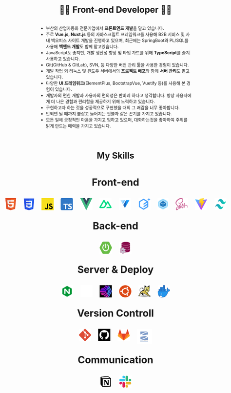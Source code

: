 <br>

<div style="display:flex;justify-content:center">
<h1> 👨‍💻  Front-end Developer 👨‍💻 </h1> 
</div>

- 부산의 산업자동화 전문기업에서 **프론트엔드 개발**을 맡고 있습니다.
- 주로 **Vue.js, Nuxt.js** 등의 자바스크립트 프레임워크를 사용해 B2B 서비스 및 사내 백오피스 사이트 개발을 진행하고 있으며, 최근에는 SpringBoot와 PL/SQL를 사용해 **백엔드 개발**도 함께 맡고있습니다.
- JavaScript도 좋지만, 개발 생산성 향상 및 타입 가드를 위해 **TypeScript**를 즐겨 사용하고 있습니다.
- Git(GitHub & GItLab), SVN, 등 다양한 버전 관리 툴을 사용한 경험이 있습니다.
- 개발 작업 외 리눅스 및 윈도우 서버에서의 **프로젝트 배포**와 함께 **서버 관리**도 맡고 있습니다.
- 다양한 **UI 프레임워크**(ElementPlus, BootstrapVue, Vuetify 등)를 사용해 본 경험이 있습니다.
- 개발자의 편한 개발과 사용자의 편의성은 반비례 하다고 생각합니다. 항상 사용자에게 더 나은 경험과 편리함을 제공하기 위해 노력하고 있습니다.
- 구현하고자 하는 것을 성공적으로 구현했을 때의 그 쾌감을 너무 좋아합니다.
- 안되면 될 때까지 붙잡고 늘어지는 핏불과 같은 끈기를 가지고 있습니다.
- 모든 일에 긍정적인 마음을 가지고 임하고 있으며, 대화하는것을 좋아하여 주위를 밝게 만드는 매력을 가지고 있습니다.

<h1 style="text-align:center;padding-top:2rem;padding-bottom:2rem"> My Skills </h1>

<div style="display:flex;justify-content:center;flex-direction: column;">
<div style="display:flex;justify-content:center;padding-bottom:2rem;font-size:2rem;font-weight:bold">
Front-end
</div>
<div style="display:flex;justify-content:center;">
<img src="./assets/skills/frontend/HTML5.png" style="width:40px;height:40px"/>
&nbsp;&nbsp;&nbsp;&nbsp;&nbsp;&nbsp;
<img src="./assets/skills/frontend/CSS3.png" style="width:40px;height:40px"/>
&nbsp;&nbsp;&nbsp;&nbsp;&nbsp;&nbsp;
<img src="./assets/skills/frontend/JS.png" style="width:40px;height:40px"/>
&nbsp;&nbsp;&nbsp;&nbsp;&nbsp;&nbsp;
<img src="./assets/skills/frontend/TS.png" style="width:40px;height:40px"/>
&nbsp;&nbsp;&nbsp;&nbsp;&nbsp;&nbsp;
<img src="./assets/skills/frontend/VUE.png" style="width:40px;height:40px"/>
&nbsp;&nbsp;&nbsp;&nbsp;&nbsp;&nbsp;
<img src="./assets/skills/frontend/NUXT.png" style="width:40px;height:40px"/>
&nbsp;&nbsp;&nbsp;&nbsp;&nbsp;&nbsp;
<img src="./assets/skills/frontend/Vuetify.png" style="width:40px;height:40px"/>
&nbsp;&nbsp;&nbsp;&nbsp;&nbsp;&nbsp;
<img src="./assets/skills/frontend/ElementPlus.png" style="width:40px;height:40px"/>
&nbsp;&nbsp;&nbsp;&nbsp;&nbsp;&nbsp;
<img src="./assets/skills/frontend/Webpack.png" style="width:40px;height:40px"/>
&nbsp;&nbsp;&nbsp;&nbsp;&nbsp;&nbsp;
<img src="./assets/skills/frontend/Sass.png" style="width:40px;height:40px"/>
&nbsp;&nbsp;&nbsp;&nbsp;&nbsp;&nbsp;
<img src="./assets/skills/frontend/Vite.png" style="width:40px;height:40px"/>
&nbsp;&nbsp;&nbsp;&nbsp;&nbsp;&nbsp;
<img src="./assets/skills/frontend/Tailwind.png" style="width:40px;height:40px"/>
</div>
</div>

<div style="display:flex;justify-content:center;flex-direction: column;padding-top:2rem">
<div style="display:flex;justify-content:center;padding-bottom:2rem;font-size:2rem;font-weight:bold">
Back-end
</div>
<div style="display:flex;justify-content:center;">
<img src="./assets/skills/backend/SpringBoot.png" style="width:40px;height:40px"/>
&nbsp;&nbsp;&nbsp;&nbsp;&nbsp;&nbsp;
<img src="./assets/skills/backend/PLSQL.png" style="width:40px;height:40px"/>
</div>
</div>

<div style="display:flex;justify-content:center;flex-direction: column;padding-top:2rem">
<div style="display:flex;justify-content:center;padding-bottom:2rem;font-size:2rem;font-weight:bold">
Server & Deploy
</div>
<div style="display:flex;justify-content:center;">
<img src="./assets/skills/server&deploy/Nginx.png" style="width:40px;height:40px"/>
&nbsp;&nbsp;&nbsp;&nbsp;&nbsp;&nbsp;
<img src="./assets/skills/server&deploy/Vercel.png" style="width:40px;height:40px"/>
&nbsp;&nbsp;&nbsp;&nbsp;&nbsp;&nbsp;
<img src="./assets/skills/server&deploy/PM2.png" style="width:40px;height:40px"/>
&nbsp;&nbsp;&nbsp;&nbsp;&nbsp;&nbsp;
<img src="./assets/skills/server&deploy/Ubuntu.png" style="width:40px;height:40px"/>
&nbsp;&nbsp;&nbsp;&nbsp;&nbsp;&nbsp;
<img src="./assets/skills/server&deploy/Tomcat.png" style="width:40px;height:40px"/>
&nbsp;&nbsp;&nbsp;&nbsp;&nbsp;&nbsp;
<img src="./assets/skills/server&deploy/Docker.png" style="width:40px;height:40px"/>
</div>
</div>

<div style="display:flex;justify-content:center;flex-direction: column;padding-top:2rem">
<div style="display:flex;justify-content:center;padding-bottom:2rem;font-size:2rem;font-weight:bold">
Version Controll
</div>
<div style="display:flex;justify-content:center;">
<img src="./assets/skills/versionControll/Git.png" style="width:40px;height:40px"/>
&nbsp;&nbsp;&nbsp;&nbsp;&nbsp;&nbsp;
<img src="./assets/skills/versionControll/GitHub.png" style="width:40px;height:40px"/>
&nbsp;&nbsp;&nbsp;&nbsp;&nbsp;&nbsp;
<img src="./assets/skills/versionControll/GitLab.png" style="width:40px;height:40px"/>
&nbsp;&nbsp;&nbsp;&nbsp;&nbsp;&nbsp;
<img src="./assets/skills/versionControll/SVN.png" style="width:50px;height:50px"/>
</div>
</div>

<div style="display:flex;justify-content:center;flex-direction: column;padding-top:2rem">
<div style="display:flex;justify-content:center;padding-bottom:2rem;font-size:2rem;font-weight:bold">
Communication
</div>
<div style="display:flex;justify-content:center;">
<img src="./assets/skills/communication/Notion.png" style="width:40px;height:40px"/>
&nbsp;&nbsp;&nbsp;&nbsp;&nbsp;&nbsp;
<img src="./assets/skills/communication/Slack.png" style="width:40px;height:40px"/>
</div>
</div>
